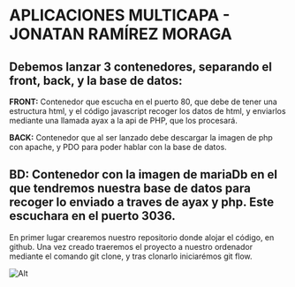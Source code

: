 # APLICACIONES MULTICAPA - JONATAN RAMÍREZ MORAGA


Debemos lanzar 3 contenedores, separando el front, back, y la base de datos:
--
**FRONT:**
Contenedor que escucha en el puerto 80, que debe de tener una estructura html, y el código javascript recoger los datos de html,
y enviarlos mediante una llamada ayax a la api de PHP, que los procesará.

**BACK:**
Contenedor que al ser lanzado debe descargar la imagen de php con apache, y PDO para poder hablar con la base de datos.

**BD:**
Contenedor con la imagen de mariaDb en el que tendremos nuestra base de datos para recoger lo enviado a traves de ayax y php. Este escuchara en el puerto 3036.
-------------------------------

En primer lugar crearemos nuestro repositorio donde alojar el código, en github. Una vez creado traeremos el proyecto a nuestro ordenador mediante el comando git clone, y tras clonarlo iniciarémos git flow.

![Alt](/)



